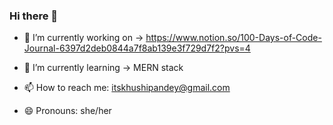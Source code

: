 ### Hi there 👋

- 🔭 I’m currently working on -> https://www.notion.so/100-Days-of-Code-Journal-6397d2deb0844a7f8ab139e3f729d7f2?pvs=4
  
- 🌱 I’m currently learning -> MERN stack
  
- 📫 How to reach me: itskhushipandey@gmail.com
  
- 😄 Pronouns: she/her
